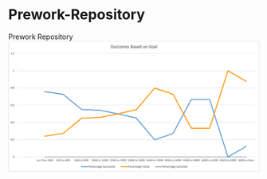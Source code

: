 # Prework-Repository
Prework Repository
![Image](https://github.com/vjtrom/kickstarter-analysis/blob/main/resources/Outcomes_vs_Goals.png)
